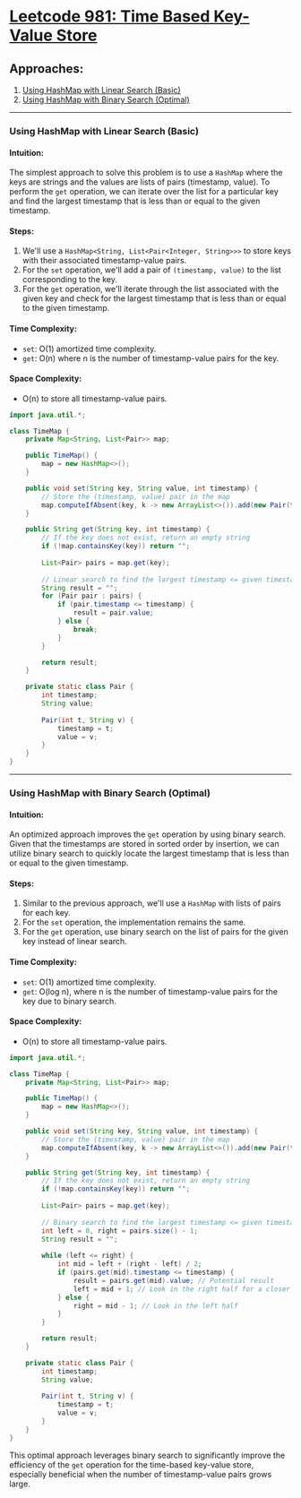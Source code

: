 # [Leetcode 981: Time Based Key-Value Store](https://leetcode.com/problems/time-based-key-value-store/)

## Approaches:

1. [Using HashMap with Linear Search (Basic)](#using-hashmap-with-linear-search-basic)
2. [Using HashMap with Binary Search (Optimal)](#using-hashmap-with-binary-search-optimal)

---

### Using HashMap with Linear Search (Basic)

#### Intuition:
The simplest approach to solve this problem is to use a `HashMap` where the keys are strings and the values are lists of pairs (timestamp, value). To perform the `get` operation, we can iterate over the list for a particular key and find the largest timestamp that is less than or equal to the given timestamp.

#### Steps:
1. We'll use a `HashMap<String, List<Pair<Integer, String>>>` to store keys with their associated timestamp-value pairs.
2. For the `set` operation, we'll add a pair of `(timestamp, value)` to the list corresponding to the key.
3. For the `get` operation, we'll iterate through the list associated with the given key and check for the largest timestamp that is less than or equal to the given timestamp.

#### Time Complexity:
- `set`: O(1) amortized time complexity.
- `get`: O(n) where n is the number of timestamp-value pairs for the key.

#### Space Complexity:
- O(n) to store all timestamp-value pairs.

```java
import java.util.*;

class TimeMap {
    private Map<String, List<Pair>> map;

    public TimeMap() {
        map = new HashMap<>();
    }

    public void set(String key, String value, int timestamp) {
        // Store the (timestamp, value) pair in the map
        map.computeIfAbsent(key, k -> new ArrayList<>()).add(new Pair(timestamp, value));
    }

    public String get(String key, int timestamp) {
        // If the key does not exist, return an empty string
        if (!map.containsKey(key)) return "";
        
        List<Pair> pairs = map.get(key);
        
        // Linear search to find the largest timestamp <= given timestamp
        String result = "";
        for (Pair pair : pairs) {
            if (pair.timestamp <= timestamp) {
                result = pair.value;
            } else {
                break;
            }
        }

        return result;
    }

    private static class Pair {
        int timestamp;
        String value;
        
        Pair(int t, String v) {
            timestamp = t;
            value = v;
        }
    }
}
```

---

### Using HashMap with Binary Search (Optimal)

#### Intuition:
An optimized approach improves the `get` operation by using binary search. Given that the timestamps are stored in sorted order by insertion, we can utilize binary search to quickly locate the largest timestamp that is less than or equal to the given timestamp.

#### Steps:
1. Similar to the previous approach, we'll use a `HashMap` with lists of pairs for each key.
2. For the `set` operation, the implementation remains the same.
3. For the `get` operation, use binary search on the list of pairs for the given key instead of linear search.

#### Time Complexity:
- `set`: O(1) amortized time complexity.
- `get`: O(log n), where n is the number of timestamp-value pairs for the key due to binary search.

#### Space Complexity:
- O(n) to store all timestamp-value pairs.

```java
import java.util.*;

class TimeMap {
    private Map<String, List<Pair>> map;

    public TimeMap() {
        map = new HashMap<>();
    }

    public void set(String key, String value, int timestamp) {
        // Store the (timestamp, value) pair in the map
        map.computeIfAbsent(key, k -> new ArrayList<>()).add(new Pair(timestamp, value));
    }

    public String get(String key, int timestamp) {
        // If the key does not exist, return an empty string
        if (!map.containsKey(key)) return "";
        
        List<Pair> pairs = map.get(key);
        
        // Binary search to find the largest timestamp <= given timestamp
        int left = 0, right = pairs.size() - 1;
        String result = "";
        
        while (left <= right) {
            int mid = left + (right - left) / 2;
            if (pairs.get(mid).timestamp <= timestamp) {
                result = pairs.get(mid).value; // Potential result
                left = mid + 1; // Look in the right half for a closer match
            } else {
                right = mid - 1; // Look in the left half
            }
        }

        return result;
    }

    private static class Pair {
        int timestamp;
        String value;
        
        Pair(int t, String v) {
            timestamp = t;
            value = v;
        }
    }
}
```

This optimal approach leverages binary search to significantly improve the efficiency of the `get` operation for the time-based key-value store, especially beneficial when the number of timestamp-value pairs grows large.

